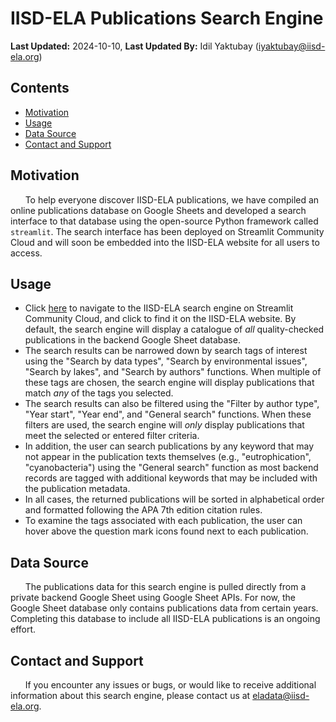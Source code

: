 # IISD-ELA Publications Search Engine
**Last Updated:** 2024-10-10, **Last Updated By:** Idil Yaktubay (iyaktubay@iisd-ela.org)

## Contents
* [Motivation](#motivation)
* [Usage](#usage)
* [Data Source](#data-source)
* [Contact and Support](#contact-and-support)

## Motivation
&nbsp;&nbsp;&nbsp;&nbsp;&nbsp;&nbsp;To help everyone discover IISD-ELA publications, we have compiled an online publications database on Google Sheets and developed a search interface to that database using the open-source Python framework called ```streamlit```. The search interface has been deployed on Streamlit Community Cloud and will soon be embedded into the IISD-ELA website for all users to access.

## Usage
- Click [here](https://iisd-ela-pubs-search-engine.streamlit.app/) to navigate to the IISD-ELA search engine on Streamlit Community Cloud, and click <here><link to be added later> to find it on the IISD-ELA website. By default, the search engine will display a catalogue of *all* quality-checked publications in the backend Google Sheet database. 
- The search results can be narrowed down by search tags of interest using the "Search by data types", "Search by environmental issues", "Search by lakes", and "Search by authors" functions. When multiple of these tags are chosen, the search engine will display publications that match *any* of the tags you selected. 
- The search results can also be filtered using the "Filter by author type", "Year start", "Year end", and "General search" functions. When these filters are used, the search engine will *only* display publications that meet the selected or entered filter criteria. 
- In addition, the user can search publications by any keyword that may not appear in the publication texts themselves (e.g., "eutrophication", "cyanobacteria") using the "General search" function as most backend records are tagged with additional keywords that may be included with the publication metadata.
- In all cases, the returned publications will be sorted in alphabetical order and formatted following the APA 7th edition citation rules. 
- To examine the tags associated with each publication, the user can hover above the question mark icons found next to each publication. 

## Data Source
&nbsp;&nbsp;&nbsp;&nbsp;&nbsp;&nbsp;The publications data for this search engine is pulled directly from a private backend Google Sheet using Google Sheet APIs. For now, the Google Sheet database only contains publications data from certain years. Completing this database to include all IISD-ELA publications is an ongoing effort.

## Contact and Support
&nbsp;&nbsp;&nbsp;&nbsp;&nbsp;&nbsp;If you encounter any issues or bugs, or would like to receive additional information about this search engine, please contact us at eladata@iisd-ela.org.

